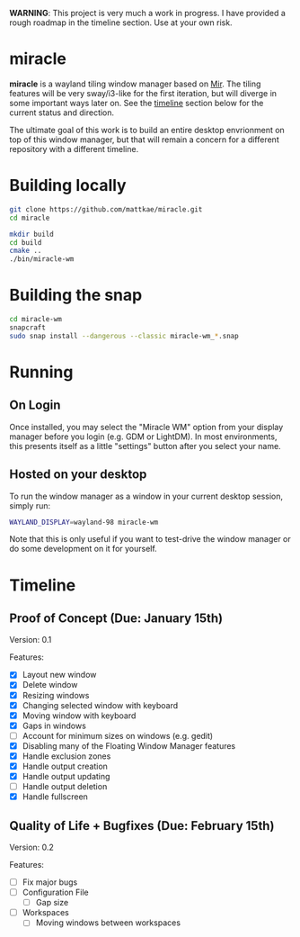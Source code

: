 **WARNING**: This project is very much a work in progress. I have provided a rough roadmap in the timeline section.
Use at your own risk.

# miracle
**miracle** is a wayland tiling window manager based on [Mir](https://github.com/MirServer/mir). The tiling features
will be very sway/i3-like for the first iteration, but will diverge in some important ways later on. See the [timeline](#timeline)
section below for the current status and direction.

The ultimate goal of this work is to build an entire desktop envrionment on top of this window manager, but that will remain a
concern for a different repository with a different timeline.

# Building locally
```sh
git clone https://github.com/mattkae/miracle.git
cd miracle

mkdir build
cd build
cmake ..
./bin/miracle-wm
```

# Building the snap
```sh
cd miracle-wm
snapcraft
sudo snap install --dangerous --classic miracle-wm_*.snap
```

# Running

## On Login
Once installed, you may select the "Miracle WM" option from your display manager before you login (e.g. GDM or LightDM).
In most environments, this presents itself as a little "settings" button after you select your name.

## Hosted on your desktop
To run the window manager as a window in your current desktop session, simply run:
```sh
WAYLAND_DISPLAY=wayland-98 miracle-wm
```

Note that this is only useful if you want to test-drive the window manager or do some development on it for yourself.

# Timeline
## Proof of Concept (Due: January 15th)
Version: 0.1

Features:
- [x] Layout new window
- [x] Delete window
- [x] Resizing windows
- [x] Changing selected window with keyboard
- [x] Moving window with keyboard
- [x] Gaps in windows
- [ ] Account for minimum sizes on windows (e.g. gedit)
- [x] Disabling many of the Floating Window Manager features
- [x] Handle exclusion zones
- [x] Handle output creation
- [x] Handle output updating
- [ ] Handle output deletion
- [x] Handle fullscreen

## Quality of Life + Bugfixes (Due: February 15th)
Version: 0.2

Features:
- [ ] Fix major bugs
- [ ] Configuration File
  - [ ] Gap size
- [ ] Workspaces
  - [ ] Moving windows between workspaces
